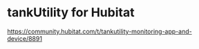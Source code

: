 # tankUtility for Hubitat
https://community.hubitat.com/t/tankutility-monitoring-app-and-device/8891
